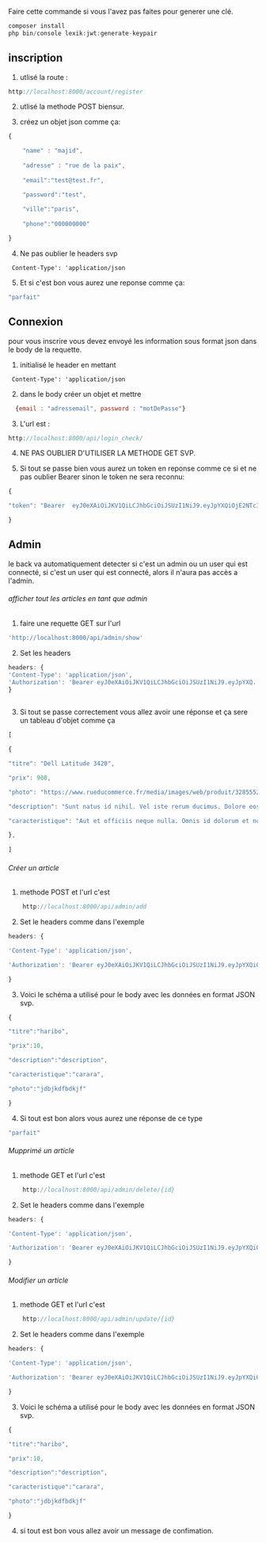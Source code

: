 Faire cette commande si vous l'avez pas faites pour generer une clé.
```php
composer install
php bin/console lexik:jwt:generate-keypair
```


## inscription

1. utlisé la route :
```javascript
http://localhost:8000/account/register
```

2. utlisé la methode POST biensur.

3. créez un objet json comme ça:

```javascript
{

	"name" : "majid",
	
	"adresse" : "rue de la paix",
	
	"email":"test@test.fr",

	"password":"test",
	
	"ville":"paris",
	
	"phone":"000000000"

}
```


4. Ne pas oublier le headers svp
```jvascript
 Content-Type': 'application/json
```

5. Et si c'est bon vous aurez une reponse comme ça:

```javascript
"parfait"
```






## Connexion
pour vous inscrire vous devez envoyé les information sous format json dans le body de la requette.

1. initialisé le header en mettant 
```jvascript
 Content-Type': 'application/json
```

2. dans le body créer un objet et mettre  
```javascript
  {email : "adressemail", password : "motDePasse"}
  ```
  
  3. L'url est :
  ```javascript
http://localhost:8000/api/login_check/
```

4. NE PAS OUBLIER D'UTILISER LA METHODE GET SVP.


5. Si tout se passe bien vous aurez un token en reponse comme ce si et ne pas oublier Bearer sinon le token ne sera reconnu:

```javascript
{

"token": "Bearer  eyJ0eXAiOiJKV1QiLCJhbGciOiJSUzI1NiJ9.eyJpYXQiOjE2NTc3MjAwMzYsImV4cCI6MTY1NzcyMzYzNiwicm9sZXMiOlsiUk9MRV9BRE1JTiIsIlJPTEVfVVNFUiJdLCJ1c2VybmFtZSI6InRlc3RAdGVzdC5mciJ9.a2Lx9ojPRrnJzjoe-wlW2WusOLimcDUv-KnEZIUTpJ36lt3g26Rc8ANTrNfMhCst8q6vaTIv8CQqHRURrWsSHIYTdyJovSkHw1p06KvSfut1poltIINMvKuXsPMEegbM6aT4J8Ek4UDwvmMMhBvSy4IkEPQn8g943ioizJMkLgLAO7Xk4Pa272zjCMis9t7KmeA5m51WYNawUWMJxqY64-yMigiz5uLojC6g_HYvn4jp8qLo7D3uOHV2uGc4gQt4dXiIrr0AxWrx9EsUSYr6a81aXWeh4_rIEK62Nj4HBZNUHO1mN7fKOWxoQAvAXsAcxF7ToHqf1vFiQm8sYGtNUQ"

}
```


## Admin
  le back va automatiquement detecter si c'est un admin ou un user qui est connecté,
  si c'est un user qui est connecté, alors il n'aura pas accès a l'admin.
  
 ###### afficher tout les articles en tant que admin
 
 1. faire une requette GET sur l'url
  
  ```javascript
'http://localhost:8000/api/admin/show'
```
 

2. Set les headers 

```javascript
headers: {
'Content-Type': 'application/json',
'Authorization': 'Bearer eyJ0eXAiOiJKV1QiLCJhbGciOiJSUzI1NiJ9.eyJpYXQ...'
}
 
```

3. Si tout se passe correctement vous allez avoir une réponse et ça sere un tableau d'objet comme ça 

```javascript
[

{

"titre": "Dell Latitude 3420",

"prix": 908,

"photo": "https://www.rueducommerce.fr/media/images/web/produit/3285552/20210910082316/ordinateur-portable-classique-inspiron-15-3510-1_1140x1140.jpg",

"description": "Sunt natus id nihil. Vel iste rerum ducimus. Dolore eos voluptas aliquid ipsa natus.",

"caracteristique": "Aut et officiis neque nulla. Omnis id dolorum et nobis ipsam vitae cupiditate."

},
	
]	
````


###### Créer un article

1. methode POST et l'url c'est 
```javascript
	http://localhost:8000/api/admin/add

```

2. Set le headers comme dans l'exemple

```javascript
headers: {

'Content-Type': 'application/json',

'Authorization': 'Bearer eyJ0eXAiOiJKV1QiLCJhbGciOiJSUzI1NiJ9.eyJpYXQiOjE...'

}
```


3. Voici le schéma a utilisé pour le body avec les données en format JSON svp.

```javascript
{

"titre":"haribo",

"prix":10,

"description":"description",

"caracteristique":"carara",

"photo":"jdbjkdfbdkjf"

}
```


4. Si tout est bon alors vous aurez une réponse de ce type
```javascript
"parfait"
````




######  Mupprimé un article

1. methode GET et l'url c'est 
```javascript
	http://localhost:8000/api/admin/delete/{id}

```

2. Set le headers comme dans l'exemple

```javascript
headers: {

'Content-Type': 'application/json',

'Authorization': 'Bearer eyJ0eXAiOiJKV1QiLCJhbGciOiJSUzI1NiJ9.eyJpYXQiOjE...'

}
```


###### Modifier un article

1.  methode GET et l'url c'est 
```javascript
	http://localhost:8000/api/admin/update/{id}

```

2.  Set le headers comme dans l'exemple

```javascript
headers: {

'Content-Type': 'application/json',

'Authorization': 'Bearer eyJ0eXAiOiJKV1QiLCJhbGciOiJSUzI1NiJ9.eyJpYXQiOjE...'

}
```

3. Voici le schéma a utilisé pour le body avec les données en format JSON svp.

```javascript
{

"titre":"haribo",

"prix":10,

"description":"description",

"caracteristique":"carara",

"photo":"jdbjkdfbdkjf"

}
```

4. si tout est bon vous allez avoir un message de confimation.